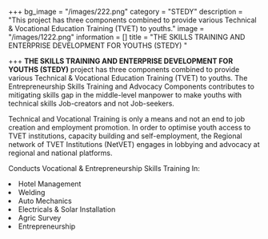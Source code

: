 +++
bg_image = "/images/222.png"
category = "STEDY"
description = "This project has three components combined to provide various Technical & Vocational Education Training (TVET) to youths."
image = "/images/1222.png"
information = []
title = "THE SKILLS TRAINING AND ENTERPRISE DEVELOPMENT FOR YOUTHS (STEDY) "

+++
**THE SKILLS TRAINING AND ENTERPRISE DEVELOPMENT FOR YOUTHS (STEDY)** project has three components combined to provide various Technical & Vocational Education Training (TVET) to youths. The Entrepreneurship Skills Training and Advocacy Components contributes to mitigating skills gap in the middle-level manpower to make youths with technical skills Job-creators and not Job-seekers.

Technical and Vocational Training is only a means and not an end to job creation and employment promotion. In order to optimise youth access to TVET institutions, capacity building and self-employment, the Regional network of TVET Institutions (NetVET) engages in lobbying and advocacy at regional and national platforms.

Conducts Vocational & Entrepreneurship Skills Training In:

<li>Hotel Management</li>

<li>Welding</li>

<li>Auto Mechanics</li>

<li>Electricals & Solar Installation</li>

<li>Agric Survey</li>

<li>Entrepreneurship</li>